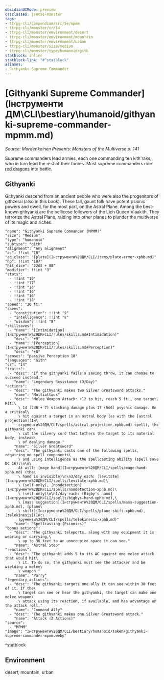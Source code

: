 ```yaml
---
obsidianUIMode: preview
cssclasses: json5e-monster
tags:
- ttrpg-cli/compendium/src/5e/mpmm
- ttrpg-cli/monster/cr/14
- ttrpg-cli/monster/environment/desert
- ttrpg-cli/monster/environment/mountain
- ttrpg-cli/monster/environment/urban
- ttrpg-cli/monster/size/medium
- ttrpg-cli/monster/type/humanoid/gith
statblock: inline
statblock-link: "#^statblock"
aliases:
- Githyanki Supreme Commander
---
```

# [Githyanki Supreme Commander](Інструменти ДМ\CLI\bestiary\humanoid/githyanki-supreme-commander-mpmm.md)
*Source: Mordenkainen Presents: Monsters of the Multiverse p. 141*  

Supreme commanders lead armies, each one commanding ten kith'raks, who in turn lead the rest of their forces. Most supreme commanders ride [red dragons](Інструменти%20ДМ/CLI/bestiary/dragon/adult-red-dragon-xmm.md) into battle.

## Githyanki

Githyanki descend from an ancient people who were also the progenitors of githzerai (also in this book). These tall, gaunt folk have potent psionic powers and dwell, for the most part, on the Astral Plane. Among the best-known githyanki are the bellicose followers of the Lich Queen Vlaakith. They terrorize the Astral Plane, raiding into other planes to plunder the multiverse of its magic and riches.

```statblock
"name": "Githyanki Supreme Commander (MPMM)"
"size": "Medium"
"type": "humanoid"
"subtype": "gith"
"alignment": "Any alignment"
"ac": !!int "18"
"ac_class": "[plate](Інструменти%20ДМ/CLI/items/plate-armor-xphb.md)"
"hp": !!int "187"
"hit_dice": "22d8 + 88"
"modifier": !!int "3"
"stats":
  - !!int "19"
  - !!int "17"
  - !!int "18"
  - !!int "16"
  - !!int "16"
  - !!int "18"
"speed": "30 ft."
"saves":
  - "constitution": !!int "9"
  - "intelligence": !!int "8"
  - "wisdom": !!int "8"
"skillsaves":
  - "name": "[Intimidation](Інструменти%20ДМ/CLI/rules/skills.md#Intimidation)"
    "desc": "+9"
  - "name": "[Perception](Інструменти%20ДМ/CLI/rules/skills.md#Perception)"
    "desc": "+8"
"senses": "passive Perception 18"
"languages": "Gith"
"cr": "14"
"traits":
  - "desc": "If the githyanki fails a saving throw, it can choose to succeed instead."
    "name": "Legendary Resistance (3/Day)"
"actions":
  - "desc": "The githyanki makes two Silver Greatsword attacks."
    "name": "Multiattack"
  - "desc": "Melee Weapon Attack: +12 to hit, reach 5 ft., one target. Hit:\
      \ 14 (2d6 + 7) slashing damage plus 17 (5d6) psychic damage. On a critical\
      \ hit against a target in an astral body (as with the [astral projection](Ін\
      струменти%20ДМ/CLI/spells/astral-projection-xphb.md) spell), the githyanki can\
      \ cut the silvery cord that tethers the target to its material body, instead\
      \ of dealing damage."
    "name": "Silver Greatsword"
  - "desc": "The githyanki casts one of the following spells, requiring no spell components\
      \ and using Intelligence as the spellcasting ability (spell save DC 16):\n\n\
      At will: [mage hand](Інструменти%20ДМ/CLI/spells/mage-hand-xphb.md) (the\
      \ hand is invisible)\n\n3/day each: [levitate](Інструменти%20ДМ/CLI/spells/levitate-xphb.md)\
      \ (self only), [nondetection](Інструменти%20ДМ/CLI/spells/nondetection-xphb.md)\
      \ (self only)\n\n1/day each: [Bigby's hand](Інструменти%20ДМ/CLI/spells/bigbys-hand-xphb.md),\
      \ [mass suggestion](Інструменти%20ДМ/CLI/spells/mass-suggestion-xphb.md), [plane\
      \ shift](Інструменти%20ДМ/CLI/spells/plane-shift-xphb.md), [telekinesis](Інс\
      трументи%20ДМ/CLI/spells/telekinesis-xphb.md)"
    "name": "Spellcasting (Psionics)"
"bonus_actions":
  - "desc": "The githyanki teleports, along with any equipment it is wearing or carrying,\
      \ up to 30 feet to an unoccupied space it can see."
    "name": "Astral Step"
"reactions":
  - "desc": "The githyanki adds 5 to its AC against one melee attack that would hit\
      \ it. To do so, the githyanki must see the attacker and be wielding a melee\
      \ weapon."
    "name": "Parry"
"legendary_actions":
  - "desc": "The githyanki targets one ally it can see within 30 feet of it. If the\
      \ target can see or hear the githyanki, the target can make one melee weapon\
      \ attack using its reaction, if available, and has advantage on the attack roll."
    "name": "Command Ally"
  - "desc": "The githyanki makes one Silver Greatsword attack."
    "name": "Attack (2 Actions)"
"source":
  - "MPMM"
"image": "Інструменти%20ДМ/CLI/bestiary/humanoid/token/githyanki-supreme-commander-mpmm.webp"
```
^statblock

## Environment

desert, mountain, urban